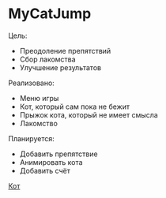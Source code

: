# MyCatJump
Цель:
- Преодоление препятствий
- Сбор лакомства
- Улучшение результатов

Реализовано:
- Меню игры
- Кот, который сам пока не бежит
- Прыжок кота, который не имеет смысла
- Лакомство

Планируется:
- Добавить препятствие
- Анимировать кота
- Добавить счёт

<a href = "https://github.com/Nomlees/MyCatJump/blob/master/android/assets/catgif.gif">Кот</a>

